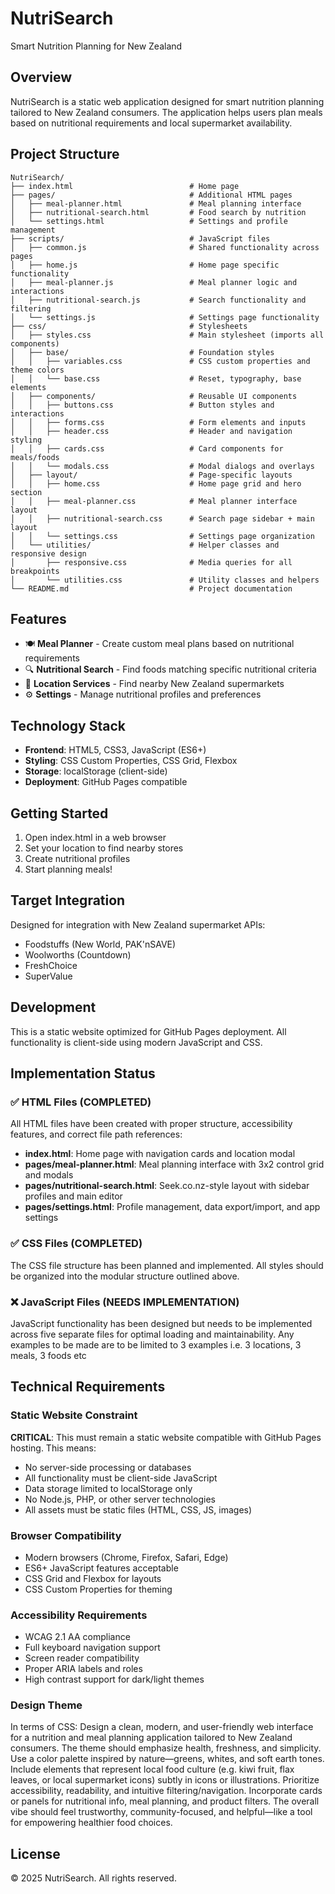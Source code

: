 # NutriSearch

Smart Nutrition Planning for New Zealand

## Overview

NutriSearch is a static web application designed for smart nutrition planning tailored to New Zealand consumers. The application helps users plan meals based on nutritional requirements and local supermarket availability.

## Project Structure

```
NutriSearch/
├── index.html                          # Home page 
├── pages/                              # Additional HTML pages
│   ├── meal-planner.html               # Meal planning interface 
│   ├── nutritional-search.html         # Food search by nutrition 
│   └── settings.html                   # Settings and profile management 
├── scripts/                            # JavaScript files 
│   ├── common.js                       # Shared functionality across pages
│   ├── home.js                         # Home page specific functionality
│   ├── meal-planner.js                 # Meal planner logic and interactions
│   ├── nutritional-search.js           # Search functionality and filtering
│   └── settings.js                     # Settings page functionality
├── css/                                # Stylesheets 
│   ├── styles.css                      # Main stylesheet (imports all components)
│   ├── base/                           # Foundation styles
│   │   ├── variables.css               # CSS custom properties and theme colors
│   │   └── base.css                    # Reset, typography, base elements
│   ├── components/                     # Reusable UI components
│   │   ├── buttons.css                 # Button styles and interactions
│   │   ├── forms.css                   # Form elements and inputs
│   │   ├── header.css                  # Header and navigation styling
│   │   ├── cards.css                   # Card components for meals/foods
│   │   └── modals.css                  # Modal dialogs and overlays
│   ├── layout/                         # Page-specific layouts
│   │   ├── home.css                    # Home page grid and hero section
│   │   ├── meal-planner.css            # Meal planner interface layout
│   │   ├── nutritional-search.css      # Search page sidebar + main layout
│   │   └── settings.css                # Settings page organization
│   └── utilities/                      # Helper classes and responsive design
│       ├── responsive.css              # Media queries for all breakpoints
│       └── utilities.css               # Utility classes and helpers
└── README.md                           # Project documentation
```

## Features

- 🍽️ **Meal Planner** - Create custom meal plans based on nutritional requirements
- 🔍 **Nutritional Search** - Find foods matching specific nutritional criteria
- 📍 **Location Services** - Find nearby New Zealand supermarkets
- ⚙️ **Settings** - Manage nutritional profiles and preferences

## Technology Stack

- **Frontend**: HTML5, CSS3, JavaScript (ES6+)
- **Styling**: CSS Custom Properties, CSS Grid, Flexbox
- **Storage**: localStorage (client-side)
- **Deployment**: GitHub Pages compatible

## Getting Started

1. Open index.html in a web browser
2. Set your location to find nearby stores
3. Create nutritional profiles
4. Start planning meals!

## Target Integration

Designed for integration with New Zealand supermarket APIs:
- Foodstuffs (New World, PAK'nSAVE)
- Woolworths (Countdown)
- FreshChoice
- SuperValue

## Development

This is a static website optimized for GitHub Pages deployment. All functionality is client-side using modern JavaScript and CSS.

## Implementation Status

### ✅ HTML Files (COMPLETED)
All HTML files have been created with proper structure, accessibility features, and correct file path references:
- **index.html**: Home page with navigation cards and location modal
- **pages/meal-planner.html**: Meal planning interface with 3x2 control grid and modals
- **pages/nutritional-search.html**: Seek.co.nz-style layout with sidebar profiles and main editor
- **pages/settings.html**: Profile management, data export/import, and app settings

### ✅ CSS Files (COMPLETED)
The CSS file structure has been planned and implemented. All styles should be organized into the modular structure outlined above.

### ❌ JavaScript Files (NEEDS IMPLEMENTATION)  
JavaScript functionality has been designed but needs to be implemented across five separate files for optimal loading and maintainability. Any examples to be made are to be limited to 3 examples i.e. 3 locations, 3 meals, 3 foods etc

## Technical Requirements

### Static Website Constraint
**CRITICAL**: This must remain a static website compatible with GitHub Pages hosting. This means:
- No server-side processing or databases
- All functionality must be client-side JavaScript
- Data storage limited to localStorage only
- No Node.js, PHP, or other server technologies
- All assets must be static files (HTML, CSS, JS, images)

### Browser Compatibility
- Modern browsers (Chrome, Firefox, Safari, Edge)
- ES6+ JavaScript features acceptable
- CSS Grid and Flexbox for layouts
- CSS Custom Properties for theming

### Accessibility Requirements
- WCAG 2.1 AA compliance
- Full keyboard navigation support
- Screen reader compatibility
- Proper ARIA labels and roles
- High contrast support for dark/light themes

### Design Theme

In terms of CSS:
Design a clean, modern, and user-friendly web interface for a nutrition and meal planning application tailored to New Zealand consumers. The theme should emphasize health, freshness, and simplicity. Use a color palette inspired by nature—greens, whites, and soft earth tones. Include elements that represent local food culture (e.g. kiwi fruit, flax leaves, or local supermarket icons) subtly in icons or illustrations. Prioritize accessibility, readability, and intuitive filtering/navigation. Incorporate cards or panels for nutritional info, meal planning, and product filters. The overall vibe should feel trustworthy, community-focused, and helpful—like a tool for empowering healthier food choices.


## License

© 2025 NutriSearch. All rights reserved.
